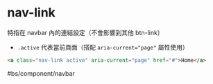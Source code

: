 # nav-link
特指在 navbar 內的連結設定（不會影響到其他 btn-link）
- `.active` 代表當前頁面（搭配 `aria-current="page"` 屬性使用）
```html
<a class="nav-link active" aria-current="page" href="#">Home</a>
```

#bs/component/navbar 